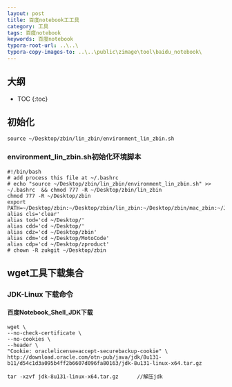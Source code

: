 ```yaml
---
layout: post
title: 百度notebook工工具
category: 工具
tags: 百度notebook
keywords: 百度notebook
typora-root-url: ..\..\
typora-copy-images-to: ..\..\public\zimage\tool\baidu_notebook\
---
```




## 大纲
 * TOC
 {:toc}


## 初始化
```
source ~/Desktop/zbin/lin_zbin/environment_lin_zbin.sh

```

### environment_lin_zbin.sh初始化环境脚本
```
#!/bin/bash
# add process this file at ~/.bashrc
# echo "source ~/Desktop/zbin/lin_zbin/environment_lin_zbin.sh" >> ~/.bashrc  && chmod 777 -R ~/Desktop/zbin/lin_zbin
chmod 777 -R ~/Desktop/zbin
export PATH=~/Desktop/zbin:~/Desktop/zbin/lin_zbin:~/Desktop/zbin/mac_zbin:~/JDK/jdk1.8.0_131/bin:$PATH
alias cls='clear'
alias tod='cd ~/Desktop/'
alias cdd='cd ~/Desktop/'
alias cdz='cd ~/Desktop/zbin'
alias cdm='cd ~/Desktop/MotoCode'
alias cdp='cd ~/Desktop/zproduct'
# chown -R zukgit ~/Desktop/zbin
```


## wget工具下载集合
###  JDK-Linux 下载命令
#### 百度Notebook_Shell_JDK下载
```
wget \
--no-check-certificate \
--no-cookies \
--header \
"Cookie: oraclelicense=accept-securebackup-cookie" \
http://download.oracle.com/otn-pub/java/jdk/8u131-b11/d54c1d3a095b4ff2b6607d096fa80163/jdk-8u131-linux-x64.tar.gz

```

```
tar -xzvf jdk-8u131-linux-x64.tar.gz      //解压jdk
```

